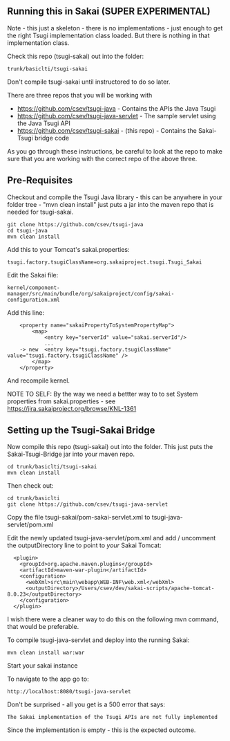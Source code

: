 
Running this in Sakai (SUPER EXPERIMENTAL)
------------------------------------------

Note - this just a skeleton - there is no implementations - just enough to get the right 
Tsugi implementation class loaded.  But there is nothing in that implementation class.

Check this repo (tsugi-sakai) out into the folder:

    trunk/basiclti/tsugi-sakai

Don't compile tsugi-sakai until instructored to do so later.

There are three repos that you will be working with

* https://github.com/csev/tsugi-java - Contains the APIs the Java Tsugi 
* https://github.com/csev/tsugi-java-servlet - The sample servlet using the Java Tsugi API
* https://github.com/csev/tsugi-sakai - (this repo) - Contains the Sakai-Tsugi bridge code

As you go through these instructions, be careful to look at the repo to make sure that you are
working with the correct repo of the above three.

Pre-Requisites
--------------

Checkout and compile the Tsugi Java library - this can be anywhere in your folder 
tree - "mvn clean install" just puts a jar into the maven repo that is needed for tsugi-sakai.

    git clone https://github.com/csev/tsugi-java
    cd tsugi-java
    mvn clean install

Add this to your Tomcat's sakai.properties:

    tsugi.factory.tsugiClassName=org.sakaiproject.tsugi.Tsugi_Sakai

Edit the Sakai file:

    kernel/component-manager/src/main/bundle/org/sakaiproject/config/sakai-configuration.xml

Add this line:

        <property name="sakaiPropertyToSystemPropertyMap">
            <map>
                <entry key="serverId" value="sakai.serverId"/>
                ...
        -> new  <entry key="tsugi.factory.tsugiClassName" value="tsugi.factory.tsugiClassName" />
            </map>
        </property>

And recompile kernel.  

NOTE TO SELF: By the way we need a bettter way to to set System properties from sakai.properties - see https://jira.sakaiproject.org/browse/KNL-1361

Setting up the Tsugi-Sakai Bridge
---------------------------------

Now compile this  repo (tsugi-sakai) out into the folder.  This just puts the Sakai-Tsugi-Bridge
jar into your maven repo.

    cd trunk/basiclti/tsugi-sakai
    mvn clean install

Then check out: 

    cd trunk/basiclti
    git clone https://github.com/csev/tsugi-java-servlet

Copy the file tsugi-sakai/pom-sakai-servlet.xml to tsugi-java-servlet/pom.xml

Edit the newly updated tsugi-java-servlet/pom.xml and add / uncomment the
outputDirectory line to point to *your* Sakai Tomcat:

      <plugin>
        <groupId>org.apache.maven.plugins</groupId>
        <artifactId>maven-war-plugin</artifactId>
        <configuration>
          <webXml>src\main\webapp\WEB-INF\web.xml</webXml>
          <outputDirectory>/Users/csev/dev/sakai-scripts/apache-tomcat-8.0.23</outputDirectory>
        </configuration>
      </plugin>

I wish there were a cleaner way to do this on the following mvn command, that would be preferable.

To compile tsugi-java-servlet and deploy into the running Sakai:

    mvn clean install war:war

Start your sakai instance

To navigate to the app go to:

    http://localhost:8080/tsugi-java-servlet

Don't be surprised - all you get is a 500 error that says:

    The Sakai implementation of the Tsugi APIs are not fully implemented

Since the implementation is empty - this is the expected outcome.




